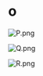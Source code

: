# o

![P.png](https://github.com/Tan12d/Oracle-Database-Problems/assets/100254217/de596689-ffa0-4fa1-a9a3-e56b3c80cb46)

![Q.png](https://github.com/Tan12d/Oracle-Database-Problems/assets/100254217/aba7e22c-ac99-41d7-bb29-e5cc53887b1f)

![R.png](https://github.com/Tan12d/Oracle-Database-Problems/assets/100254217/e778982f-1fce-41d5-8954-36c352d7c0af)
